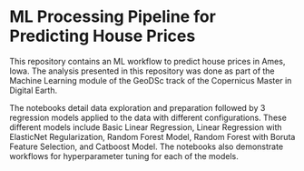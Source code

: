# ML Processing Pipeline for Predicting House Prices
This repository contains an ML workflow to predict house prices in Ames, Iowa. The analysis presented in this repository was done as part of the Machine Learning module of the GeoDSc track of the Copernicus Master in Digital Earth.

The notebooks detail data exploration and preparation followed by 3 regression models applied to the data with different configurations. These different models include Basic Linear Regression, Linear Regression with ElasticNet Regularization, Random Forest Model, Random Forest with Boruta Feature Selection, and Catboost Model. The notebooks also demonstrate workflows for hyperparameter tuning for each of the models. 
